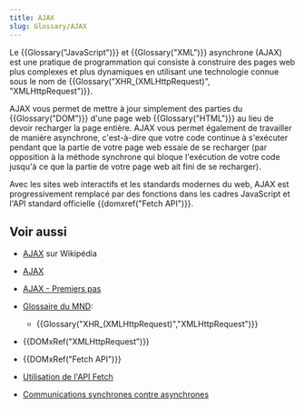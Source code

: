 ```yaml
---
title: AJAX
slug: Glossary/AJAX
---
```


Le {{Glossary("JavaScript")}} et {{Glossary("XML")}} asynchrone (AJAX) est une pratique de programmation qui consiste à construire des pages web plus complexes et plus dynamiques en utilisant une technologie connue sous le nom de {{Glossary("XHR_(XMLHttpRequest)", "XMLHttpRequest")}}.

AJAX vous permet de mettre à jour simplement des parties du {{Glossary("DOM")}} d'une page web {{Glossary("HTML")}} au lieu de devoir recharger la page entière. AJAX vous permet également de travailler de manière asynchrone, c'est-à-dire que votre code continue à s'exécuter pendant que la partie de votre page web essaie de se recharger (par opposition à la méthode synchrone qui bloque l'exécution de votre code jusqu'à ce que la partie de votre page web ait fini de se recharger).

Avec les sites web interactifs et les standards modernes du web, AJAX est progressivement remplacé par des fonctions dans les cadres JavaScript et l'API standard officielle {{domxref("Fetch API")}}.

## Voir aussi

- [AJAX](https://fr.wikipedia.org/wiki/Ajax_(informatique)) sur Wikipédia
- [AJAX](/fr/docs/Web/Guide/AJAX)
- [AJAX - Premiers pas](/fr/docs/Web/Guide/AJAX/Premiers_pas)
- [Glossaire du MND](/fr/docs/Glossaire):

  - {{Glossary("XHR_(XMLHttpRequest)","XMLHttpRequest")}}

- {{DOMxRef("XMLHttpRequest")}}
- {{DOMxRef("Fetch API")}}
- [Utilisation de l'API Fetch](/fr/docs/Web/API/Fetch_API/Using_Fetch)
- [Communications synchrones contre asynchrones](http://peoplesofttutorial.com/difference-between-synchronous-and-asynchronous-messaging/)
